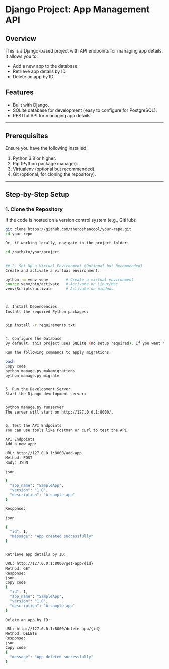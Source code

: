 # Django Project: App Management API

## Overview
This is a Django-based project with API endpoints for managing app details. It allows you to:
- Add a new app to the database.
- Retrieve app details by ID.
- Delete an app by ID.

## Features
- Built with Django.
- SQLite database for development (easy to configure for PostgreSQL).
- RESTful API for managing app details.

---

## Prerequisites
Ensure you have the following installed:
1. Python 3.8 or higher.
2. Pip (Python package manager).
3. Virtualenv (optional but recommended).
4. Git (optional, for cloning the repository).

---

## Step-by-Step Setup

### 1. Clone the Repository
If the code is hosted on a version control system (e.g., GitHub):
```bash
git clone https://github.com/theroshancool/your-repo.git
cd your-repo

Or, if working locally, navigate to the project folder:

cd /path/to/your/project


## 2. Set Up a Virtual Environment (Optional but Recommended)
Create and activate a virtual environment:

python -m venv venv        # Create a virtual environment
source venv/bin/activate   # Activate on Linux/Mac
venv\Scripts\activate      # Activate on Windows



3. Install Dependencies
Install the required Python packages:


pip install -r requirements.txt


4. Configure the Database
By default, this project uses SQLite (no setup required). If you want to use PostgreSQL, update DATABASES in the settings.py file.

Run the following commands to apply migrations:

bash
Copy code
python manage.py makemigrations
python manage.py migrate


5. Run the Development Server
Start the Django development server:


python manage.py runserver
The server will start on http://127.0.0.1:8000/.


6. Test the API Endpoints
You can use tools like Postman or curl to test the API.

API Endpoints
Add a new app:

URL: http://127.0.0.1:8000/add-app
Method: POST
Body: JSON

json

{
  "app_name": "SampleApp",
  "version": "1.0",
  "description": "A sample app"
}

Response:

json

{
  "id": 1,
  "message": "App created successfully"
}


Retrieve app details by ID:

URL: http://127.0.0.1:8000/get-app/{id}
Method: GET
Response:
json
Copy code
{
  "id": 1,
  "app_name": "SampleApp",
  "version": "1.0",
  "description": "A sample app"
}

Delete an app by ID:

URL: http://127.0.0.1:8000/delete-app/{id}
Method: DELETE
Response:
json
Copy code
{
  "message": "App deleted successfully"
}

